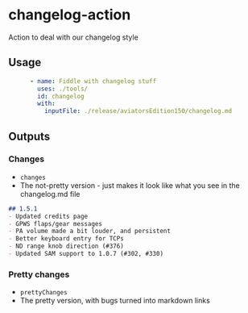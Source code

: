 # changelog-action
Action to deal with our changelog style

## Usage
```yaml
      - name: Fiddle with changelog stuff
        uses: ./tools/
        id: changelog
        with:
          inputFile: ./release/aviatorsEdition150/changelog.md
```
## Outputs
### Changes
- ``changes``
- The not-pretty version - just makes it look like what you see in the changelog.md file
```md
## 1.5.1
- Updated credits page
- GPWS flaps/gear messages
- PA volume made a bit louder, and persistent
- Better keyboard entry for TCPs
- ND range knob direction (#376)
- Updated SAM support to 1.0.7 (#302, #330)
```
### Pretty changes
- ``prettyChanges``
- The pretty version, with bugs turned into markdown links
<!-- ```md
## 1.5.1
- Updated credits page
- GPWS flaps/gear messages
- PA volume made a bit louder, and persistent
- Better keyboard entry for TCPs
- ND range knob direction (#376)
- Updated SAM support to 1.0.7 (#302, #330)
``` -->